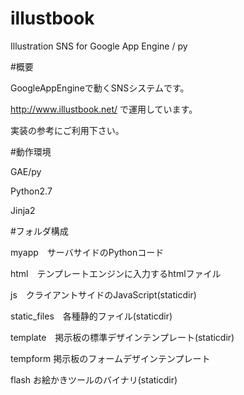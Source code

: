 # illustbook
Illustration SNS for Google App Engine / py

#概要

GoogleAppEngineで動くSNSシステムです。

http://www.illustbook.net/ で運用しています。

実装の参考にご利用下さい。

#動作環境

GAE/py

Python2.7

Jinja2

#フォルダ構成

myapp　サーバサイドのPythonコード

html　テンプレートエンジンに入力するhtmlファイル

js　クライアントサイドのJavaScript(staticdir)

static_files　各種静的ファイル(staticdir)

template　掲示板の標準デザインテンプレート(staticdir)

tempform 掲示板のフォームデザインテンプレート

flash お絵かきツールのバイナリ(staticdir)

